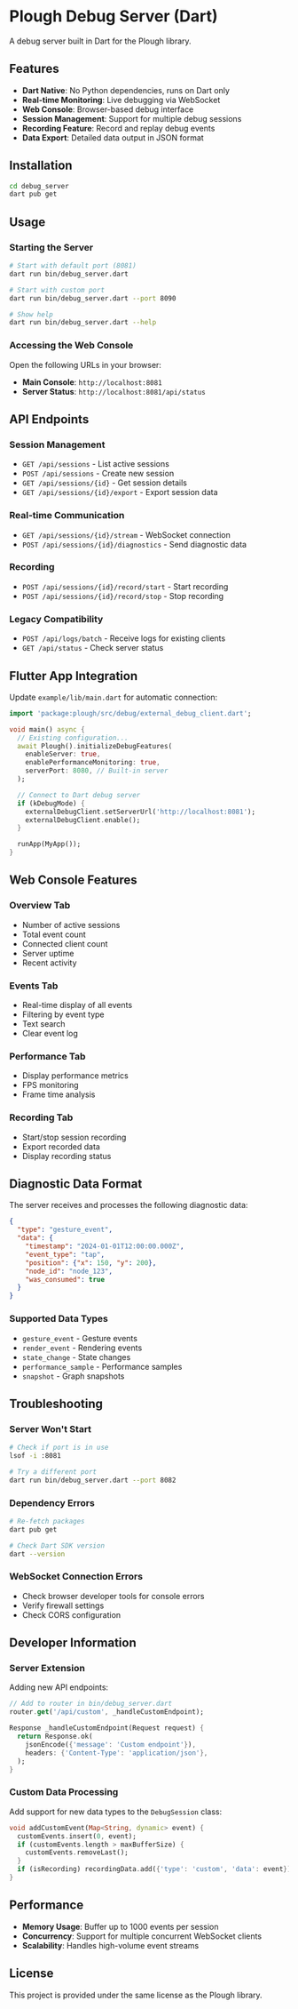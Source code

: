 # Plough Debug Server (Dart)

A debug server built in Dart for the Plough library.

## Features

- **Dart Native**: No Python dependencies, runs on Dart only
- **Real-time Monitoring**: Live debugging via WebSocket
- **Web Console**: Browser-based debug interface
- **Session Management**: Support for multiple debug sessions
- **Recording Feature**: Record and replay debug events
- **Data Export**: Detailed data output in JSON format

## Installation

```bash
cd debug_server
dart pub get
```

## Usage

### Starting the Server

```bash
# Start with default port (8081)
dart run bin/debug_server.dart

# Start with custom port
dart run bin/debug_server.dart --port 8090

# Show help
dart run bin/debug_server.dart --help
```

### Accessing the Web Console

Open the following URLs in your browser:
- **Main Console**: `http://localhost:8081`
- **Server Status**: `http://localhost:8081/api/status`

## API Endpoints

### Session Management
- `GET /api/sessions` - List active sessions
- `POST /api/sessions` - Create new session
- `GET /api/sessions/{id}` - Get session details
- `GET /api/sessions/{id}/export` - Export session data

### Real-time Communication
- `GET /api/sessions/{id}/stream` - WebSocket connection
- `POST /api/sessions/{id}/diagnostics` - Send diagnostic data

### Recording
- `POST /api/sessions/{id}/record/start` - Start recording
- `POST /api/sessions/{id}/record/stop` - Stop recording

### Legacy Compatibility
- `POST /api/logs/batch` - Receive logs for existing clients
- `GET /api/status` - Check server status

## Flutter App Integration

Update `example/lib/main.dart` for automatic connection:

```dart
import 'package:plough/src/debug/external_debug_client.dart';

void main() async {
  // Existing configuration...
  await Plough().initializeDebugFeatures(
    enableServer: true,
    enablePerformanceMonitoring: true,
    serverPort: 8080, // Built-in server
  );

  // Connect to Dart debug server
  if (kDebugMode) {
    externalDebugClient.setServerUrl('http://localhost:8081');
    externalDebugClient.enable();
  }

  runApp(MyApp());
}
```

## Web Console Features

### Overview Tab
- Number of active sessions
- Total event count
- Connected client count
- Server uptime
- Recent activity

### Events Tab
- Real-time display of all events
- Filtering by event type
- Text search
- Clear event log

### Performance Tab
- Display performance metrics
- FPS monitoring
- Frame time analysis

### Recording Tab
- Start/stop session recording
- Export recorded data
- Display recording status

## Diagnostic Data Format

The server receives and processes the following diagnostic data:

```json
{
  "type": "gesture_event",
  "data": {
    "timestamp": "2024-01-01T12:00:00.000Z",
    "event_type": "tap",
    "position": {"x": 150, "y": 200},
    "node_id": "node_123",
    "was_consumed": true
  }
}
```

### Supported Data Types
- `gesture_event` - Gesture events
- `render_event` - Rendering events
- `state_change` - State changes
- `performance_sample` - Performance samples
- `snapshot` - Graph snapshots

## Troubleshooting

### Server Won't Start
```bash
# Check if port is in use
lsof -i :8081

# Try a different port
dart run bin/debug_server.dart --port 8082
```

### Dependency Errors
```bash
# Re-fetch packages
dart pub get

# Check Dart SDK version
dart --version
```

### WebSocket Connection Errors
- Check browser developer tools for console errors
- Verify firewall settings
- Check CORS configuration

## Developer Information

### Server Extension
Adding new API endpoints:

```dart
// Add to router in bin/debug_server.dart
router.get('/api/custom', _handleCustomEndpoint);

Response _handleCustomEndpoint(Request request) {
  return Response.ok(
    jsonEncode({'message': 'Custom endpoint'}),
    headers: {'Content-Type': 'application/json'},
  );
}
```

### Custom Data Processing
Add support for new data types to the `DebugSession` class:

```dart
void addCustomEvent(Map<String, dynamic> event) {
  customEvents.insert(0, event);
  if (customEvents.length > maxBufferSize) {
    customEvents.removeLast();
  }
  if (isRecording) recordingData.add({'type': 'custom', 'data': event});
}
```

## Performance

- **Memory Usage**: Buffer up to 1000 events per session
- **Concurrency**: Support for multiple concurrent WebSocket clients
- **Scalability**: Handles high-volume event streams

## License

This project is provided under the same license as the Plough library.